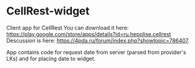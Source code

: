 # CellRest-widget
Client app for CellRest
You can download it here: https://play.google.com/store/apps/details?id=ru.hepolise.cellrest
Descussion is here: https://4pda.ru/forum/index.php?showtopic=786407

App contains code for request date from server (parsed from provider's LKs) and for placing date to widget.
